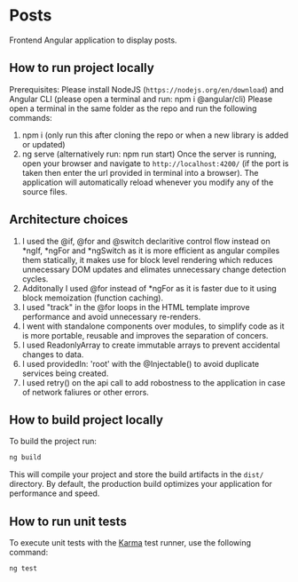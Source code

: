 # Posts

Frontend Angular application to display posts.

## How to run project locally
Prerequisites: Please install NodeJS (`https://nodejs.org/en/download`) and Angular CLI (please open a terminal and run: npm i @angular/cli)
Please open a terminal in the same folder as the repo and run the following commands:
1. npm i (only run this after cloning the repo or when a new library is added or updated)
2. ng serve (alternatively run: npm run start)
Once the server is running, open your browser and navigate to `http://localhost:4200/` (if the port is taken then enter the url provided in terminal into a browser). The application will automatically reload whenever you modify any of the source files.

## Architecture choices
1. I used the @if, @for and @switch declaritive control flow instead on *ngIf, *ngFor and *ngSwitch as it is more efficient as angular compiles them statically, it makes use for block level rendering which reduces unnecessary DOM updates and elimates unnecessary change detection cycles.
2. Additonally I used @for instead of *ngFor as it is faster due to it using block memoization (function caching).
3. I used "track" in the @for loops in the HTML template improve performance and avoid unnecessary re-renders.
4. I went with standalone components over modules, to simplify code as it is more portable, reusable and improves the separation of concers.
5. I used ReadonlyArray to create immutable arrays to prevent accidental changes to data.
6. I used providedIn: 'root' with the @Injectable() to avoid duplicate services being created.
7. I used retry() on the api call to add robostness to the application in case of network faliures or other errors.

## How to build project locally

To build the project run:

```bash
ng build
```

This will compile your project and store the build artifacts in the `dist/` directory. By default, the production build optimizes your application for performance and speed.

## How to run unit tests

To execute unit tests with the [Karma](https://karma-runner.github.io) test runner, use the following command:

```bash
ng test
```